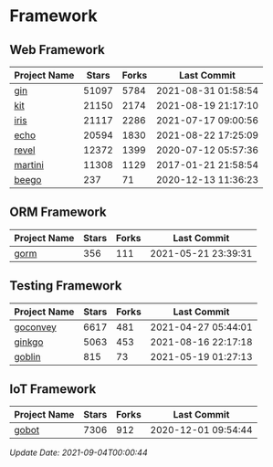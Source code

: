 # Framework

## Web Framework
| Project Name | Stars | Forks | Last Commit |
| ------------ | ----- | ----- | ----------- |
| [gin](https://github.com/gin-gonic/gin) | 51097 | 5784 | 2021-08-31 01:58:54 |
| [kit](https://github.com/go-kit/kit) | 21150 | 2174 | 2021-08-19 21:17:10 |
| [iris](https://github.com/kataras/iris) | 21117 | 2286 | 2021-07-17 09:00:56 |
| [echo](https://github.com/labstack/echo) | 20594 | 1830 | 2021-08-22 17:25:09 |
| [revel](https://github.com/revel/revel) | 12372 | 1399 | 2020-07-12 05:57:36 |
| [martini](https://github.com/go-martini/martini) | 11308 | 1129 | 2017-01-21 21:58:54 |
| [beego](https://github.com/astaxie/beego) | 237 | 71 | 2020-12-13 11:36:23 |

## ORM Framework
| Project Name | Stars | Forks | Last Commit |
| ------------ | ----- | ----- | ----------- |
| [gorm](https://github.com/jinzhu/gorm) | 356 | 111 | 2021-05-21 23:39:31 |

## Testing Framework
| Project Name | Stars | Forks | Last Commit |
| ------------ | ----- | ----- | ----------- |
| [goconvey](https://github.com/smartystreets/goconvey) | 6617 | 481 | 2021-04-27 05:44:01 |
| [ginkgo](https://github.com/onsi/ginkgo) | 5063 | 453 | 2021-08-16 22:17:18 |
| [goblin](https://github.com/franela/goblin) | 815 | 73 | 2021-05-19 01:27:13 |

## IoT Framework
| Project Name | Stars | Forks | Last Commit |
| ------------ | ----- | ----- | ----------- |
| [gobot](https://github.com/hybridgroup/gobot) | 7306 | 912 | 2020-12-01 09:54:44 |

*Update Date: 2021-09-04T00:00:44*